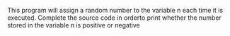 This program will assign a random number to the variable n each time it is executed. Complete the source code in orderto print whether the number stored in the variable n is positive or negative
